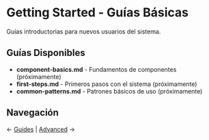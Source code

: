 # Getting Started - Guías Básicas

Guías introductorias para nuevos usuarios del sistema.

## Guías Disponibles

- **component-basics.md** - Fundamentos de componentes (próximamente)
- **first-steps.md** - Primeros pasos con el sistema (próximamente)
- **common-patterns.md** - Patrones básicos de uso (próximamente)

## Navegación

← [Guides](../README.md) | [Advanced](../advanced/README.md) →
